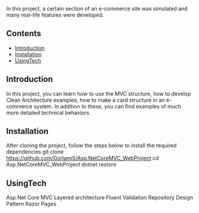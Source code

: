 In this project, a certain section of an e-commerce site was simulated and many real-life features were developed.
## Contents

- [Introduction](#introduction)
- [Installation](#installation)
- [UsingTech](#UsingTech)


 ## Introduction

In this project, you can learn how to use the MVC structure, how to develop Clean Architecture examples, how to make a card structure in an e-commerce system. In addition to these, you can find examples of much more detailed technical behaviors.
## Installation

After cloning the project, follow the steps below to install the required dependencies
git clone https://github.com/Gorlami5/Asp.NetCoreMVC_WebProject
cd Asp.NetCoreMVC_WebProject
dotnet restore
## UsingTech
Asp.Net Core MVC
Layered architecture
Fluent Validation
Repository Design Pattern
Razor Pages
